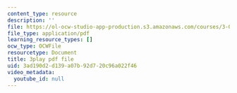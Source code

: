 ```yaml
---
content_type: resource
description: ''
file: https://ol-ocw-studio-app-production.s3.amazonaws.com/courses/3-091-introduction-to-solid-state-chemistry-fall-2018/3ad190d2d139a07b92d720c96a022f46_Yap0AKRczf0.pdf
file_type: application/pdf
learning_resource_types: []
ocw_type: OCWFile
resourcetype: Document
title: 3play pdf file
uid: 3ad190d2-d139-a07b-92d7-20c96a022f46
video_metadata:
  youtube_id: null
---
```

